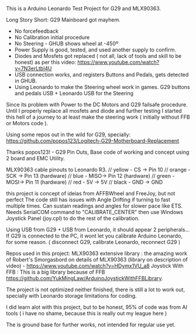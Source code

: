 This is a Arduino Leonardo Test Project for G29 and MLX90363.

Long Story Short: G29 Mainboard got mayhem.
- No forcefeedback
- No Calibration initial procedure
- No Steering - GHUB shows wheel at -450º
- Power Supply is good, tested, and used another supply to confirm.
- Diodes and Mosfets got replaced ( not all, lack of tools and skill to be honest) as per this video: https://www.youtube.com/watch?v=7N3erLtbl4U
- USB connection works, and registers Buttons and Pedals, gets detected in GHUB.
- Using Leonardo to make the Steering wheel work in games. G29 buttons and pedals USB + Leonardo USB for the Steering

Since its problem with Power to the DC Motors and G29 failsafe procedure. Until I properly replace all mosfets and diode and further testing
I started this hell of a journey to at least make the steering work ( initially without FFB or Motors code ).

Using some repos out in the wild for G29, specially:
https://github.com/popos123/Logitech-G29-Motherboard-Replacement

Thanks popos123! -  G29 Pin Outs, Base code of working and concept using 2 board and EMC Utility. 

MLX90363 cable pinouts to Leonardo R3.
// yellow - CS  -> Pin 10
// orange - SCK -> Pin 13 (hardware)
// blue   - MISO-> Pin 12 (hardware) 
// green  - MOSI-> Pin 11 (hardware)
// red    - 5V -> 5V
// black  - GND -> GND



this project is concept of ideias from AFFBWheel and FreeJoy, but not perfect
The code still has issues with Angle Drifting if turning to fast multiple times. Can sustain readings and angles for slower pace like ETS.
Needs SerialCOM command to "CALIBRATE_CENTER" then use Windows Joystick Panel (joy.cpl) to do the rest of the calibration.


Using USB from G29 + USB from Leonardo, it should appear 2 peripherals...
If G29 is connected to the PC, it wont let you calibrate Arduino Leonardo, for some reason. ( disconnect G29, calibrate Leonardo, reconnect G29 )


Repos used in this project:
MLX90363 extensive library : the amazing work of Robert's Smorgasbord on details of MLX90363 (library on description of video) - https://www.youtube.com/watch?v=HDymx1VU_a8
Joystick With FFB : This is a big library because of FFB https://github.com/YukMingLaw/ArduinoJoystickWithFFBLibrary.

The project is not optimized neither finished, there is still a lot to work out, specially with Leonardo storage limitations for coding.

I did learn alot with this project, but to be honest, 95% of code was from AI tools 
( i have no shame, because this is really out my league here )

The is ground base for further works, not intended for regular use yet.

